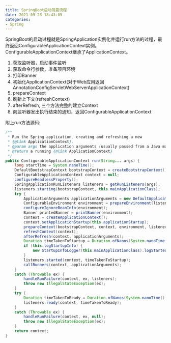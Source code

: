 ```yaml
---
title: SpringBoot启动简要流程
date: 2021-09-28 18:43:05
categories:
- Spring
---
```


SpringBoot的启动过程就是SpringApplication实例化并运行run方法的过程，最终返回ConfigurableApplicationContext实例。 ConfigurableApplicationContext继承了ApplicationContext。

1. 获取监听器，启动事件监听
2. 获取命令行参数，准备项目环境
3. 打印Banner
4. 初始化ApplicationContext(对于Web应用返回AnnotationConfigServletWebServerApplicationContext)
5. prepareContext
6. 刷新上下文(refreshContext)
7. afterRefresh, 三个方法完整的建立Context
8. 向监听器发出执行结束的通知，返回ConfigurableApplicationContext

附上run方法源码:
```java
/**
 * Run the Spring application, creating and refreshing a new
 * {@link ApplicationContext}.
 * @param args the application arguments (usually passed from a Java main method)
 * @return a running {@link ApplicationContext}
 */
public ConfigurableApplicationContext run(String... args) {
	long startTime = System.nanoTime();
	DefaultBootstrapContext bootstrapContext = createBootstrapContext();
	ConfigurableApplicationContext context = null;
	configureHeadlessProperty();
	SpringApplicationRunListeners listeners = getRunListeners(args);
	listeners.starting(bootstrapContext, this.mainApplicationClass);                                                 // [1]
	try {
		ApplicationArguments applicationArguments = new DefaultApplicationArguments(args);
		ConfigurableEnvironment environment = prepareEnvironment(listeners, bootstrapContext, applicationArguments); // [2]
		configureIgnoreBeanInfo(environment);
		Banner printedBanner = printBanner(environment);                                                             // [3]
		context = createApplicationContext();                                                                        // [4]
		context.setApplicationStartup(this.applicationStartup);
		prepareContext(bootstrapContext, context, environment, listeners, applicationArguments, printedBanner);      // [5]
		refreshContext(context);                                                                                     // [6]
		afterRefresh(context, applicationArguments);                                                                 // [7]
		Duration timeTakenToStartup = Duration.ofNanos(System.nanoTime() - startTime);
		if (this.logStartupInfo) {
			new StartupInfoLogger(this.mainApplicationClass).logStarted(getApplicationLog(), timeTakenToStartup);
		}
		listeners.started(context, timeTakenToStartup);                                                              // [8]
		callRunners(context, applicationArguments);
	}
	catch (Throwable ex) {
		handleRunFailure(context, ex, listeners);
		throw new IllegalStateException(ex);
	}
	try {
		Duration timeTakenToReady = Duration.ofNanos(System.nanoTime() - startTime);
		listeners.ready(context, timeTakenToReady);
	}
	catch (Throwable ex) {
		handleRunFailure(context, ex, null);
		throw new IllegalStateException(ex);
	}
	return context;
}
```


